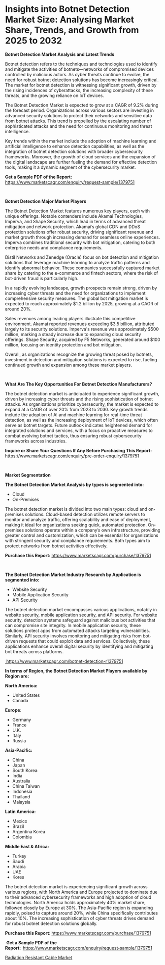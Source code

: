 <p><h1>Insights into Botnet Detection Market Size: Analysing Market Share, Trends, and Growth from 2025 to 2032</h1></p><p><strong>Botnet Detection Market Analysis and Latest Trends</strong></p>
<p><p>Botnet detection refers to the techniques and technologies used to identify and mitigate the activities of botnets—networks of compromised devices controlled by malicious actors. As cyber threats continue to evolve, the need for robust botnet detection solutions has become increasingly critical. The market for botnet detection is witnessing significant growth, driven by the rising incidences of cyberattacks, the increasing complexity of these threats, and the growing reliance on IoT devices.</p><p>The Botnet Detection Market is expected to grow at a CAGR of 9.2% during the forecast period. Organizations across various sectors are investing in advanced security solutions to protect their networks and sensitive data from botnet attacks. This trend is propelled by the escalating number of sophisticated attacks and the need for continuous monitoring and threat intelligence.</p><p>Key trends within the market include the adoption of machine learning and artificial intelligence to enhance detection capabilities, as well as the integration of botnet detection solutions with broader cybersecurity frameworks. Moreover, the growth of cloud services and the expansion of the digital landscape are further fueling the demand for effective detection tools, making it a dynamic segment of the cybersecurity market.</p></p>
<p><strong>Get a Sample PDF of the Report:&nbsp;</strong> <a href="https://www.marketscagr.com/enquiry/request-sample/1379751?utm_campaign=3222&utm_medium=2&utm_source=Github&utm_content=ia&utm_term=08042025&utm_id=botnet-detection">https://www.marketscagr.com/enquiry/request-sample/1379751</a></p>
<p>&nbsp;</p>
<p><strong>Botnet Detection Major Market Players</strong></p>
<p><p>The Botnet Detection Market features numerous key players, each with unique offerings. Notable contenders include Akamai Technologies, Imperva, and Shape Security, which lead in terms of advanced threat mitigation and network protection. Akamai’s global CDN and DDoS protection solutions offer robust security, driving significant revenue and market growth through increasing demand for seamless online experiences. Imperva combines traditional security with bot mitigation, catering to both enterprise needs and compliance requirements.</p><p>Distil Networks and Zenedge (Oracle) focus on bot detection and mitigation solutions that leverage machine learning to analyze traffic patterns and identify abnormal behavior. These companies successfully captured market share by catering to the e-commerce and fintech sectors, where the risk of bot-driven fraud is particularly high.</p><p>In a rapidly evolving landscape, growth prospects remain strong, driven by increasing cyber threats and the need for organizations to implement comprehensive security measures. The global bot mitigation market is expected to reach approximately $1.2 billion by 2025, growing at a CAGR of around 20%.</p><p>Sales revenues among leading players illustrate this competitive environment. Akamai reported revenues exceeding $3.5 billion, attributed largely to its security solutions. Imperva's revenue was approximately $500 million, marking a steady increase due to expanding cloud security offerings. Shape Security, acquired by F5 Networks, generated around $100 million, focusing on identity protection and bot mitigation.</p><p>Overall, as organizations recognize the growing threat posed by botnets, investment in detection and mitigation solutions is expected to rise, fueling continued growth and expansion among these market players.</p></p>
<p>&nbsp;</p>
<p><strong>What Are The Key Opportunities For Botnet Detection Manufacturers?</strong></p>
<p><p>The botnet detection market is anticipated to experience significant growth, driven by increasing cyber threats and the rising sophistication of botnet attacks. As organizations prioritize cybersecurity, the market is expected to expand at a CAGR of over 20% from 2023 to 2030. Key growth trends include the adoption of AI and machine learning for real-time threat detection, as well as the increasing deployment of IoT devices, which often serve as botnet targets. Future outlook indicates heightened demand for integrated solutions and services, with a focus on proactive measures to combat evolving botnet tactics, thus ensuring robust cybersecurity frameworks across industries.</p></p>
<p><strong>Inquire or Share Your Questions If Any Before Purchasing This Report:</strong> <a href="https://www.marketscagr.com/enquiry/pre-order-enquiry/1379751?utm_campaign=3222&utm_medium=2&utm_source=Github&utm_content=ia&utm_term=08042025&utm_id=botnet-detection">https://www.marketscagr.com/enquiry/pre-order-enquiry/1379751</a></p>
<p>&nbsp;</p>
<p><strong>Market Segmentation</strong></p>
<p><strong>The Botnet Detection Market Analysis by types is segmented into:</strong></p>
<p><ul><li>Cloud</li><li>On-Premises</li></ul></p>
<p><p>The botnet detection market is divided into two main types: cloud and on-premises solutions. Cloud-based detection utilizes remote servers to monitor and analyze traffic, offering scalability and ease of deployment, making it ideal for organizations seeking quick, automated protection. On-premises solutions operate within a company’s own infrastructure, providing greater control and customization, which can be essential for organizations with stringent security and compliance requirements. Both types aim to protect networks from botnet activities effectively.</p></p>
<p><strong>Purchase this Report:&nbsp;</strong><a href="https://www.marketscagr.com/purchase/1379751?utm_campaign=3222&utm_medium=2&utm_source=Github&utm_content=ia&utm_term=08042025&utm_id=botnet-detection">https://www.marketscagr.com/purchase/1379751</a></p>
<p>&nbsp;</p>
<p><strong>The Botnet Detection Market Industry Research by Application is segmented into:</strong></p>
<p><ul><li>Website Security</li><li>Mobile Application Security</li><li>API Security</li></ul></p>
<p><p>The botnet detection market encompasses various applications, notably in website security, mobile application security, and API security. For website security, detection systems safeguard against malicious bot activities that can compromise site integrity. In mobile application security, these solutions protect apps from automated attacks targeting vulnerabilities. Similarly, API security involves monitoring and mitigating risks from bot-driven requests that could exploit data and services. Collectively, these applications enhance overall digital security by identifying and mitigating bot threats across platforms.</p></p>
<p><a href="https://www.marketscagr.com/botnet-detection-r1379751?utm_campaign=3222&utm_medium=2&utm_source=Github&utm_content=ia&utm_term=08042025&utm_id=botnet-detection">&nbsp;https://www.marketscagr.com/botnet-detection-r1379751</a></p>
<p><strong>In terms of Region, the Botnet Detection Market Players available by Region are:</strong></p>
<p>
    <p> <strong> North America: </strong>
        <ul>
            <li>United States</li>
            <li>Canada</li>
        </ul>
        </p> 
    <p> <strong> Europe: </strong>
        <ul>
            <li>Germany</li>
            <li>France</li>
            <li>U.K.</li>
            <li>Italy</li>
            <li>Russia</li>
        </ul>
        </p> 
    <p> <strong> Asia-Pacific: </strong>
        <ul>
            <li>China</li>
            <li>Japan</li>
            <li>South Korea</li>
            <li>India</li>
            <li>Australia</li>
            <li>China Taiwan</li>
            <li>Indonesia</li>
            <li>Thailand</li>
            <li>Malaysia</li>
        </ul>
        </p> 
    <p> <strong> Latin America: </strong>
        <ul>
            <li>Mexico</li>
            <li>Brazil</li>
            <li>Argentina Korea</li>
            <li>Colombia</li>
        </ul>
        </p> 
    <p> <strong> Middle East & Africa: </strong>
        <ul>
            <li>Turkey</li>
            <li>Saudi</li>
            <li>Arabia</li>
            <li>UAE</li>
            <li>Korea</li>
        </ul>
    </p>
    </p>
<p><p>The botnet detection market is experiencing significant growth across various regions, with North America and Europe projected to dominate due to their advanced cybersecurity frameworks and high adoption of cloud technologies. North America holds approximately 40% market share, followed closely by Europe at 30%. The Asia-Pacific region is expanding rapidly, poised to capture around 20%, while China specifically contributes about 10%. The increasing sophistication of cyber threats drives demand for robust botnet detection solutions globally.</p></p>
<p><strong>Purchase this Report: </strong><a href="https://www.marketscagr.com/purchase/1379751?utm_campaign=3222&utm_medium=2&utm_source=Github&utm_content=ia&utm_term=08042025&utm_id=botnet-detection">https://www.marketscagr.com/purchase/1379751</a></p>
<p>&nbsp;<strong>Get a Sample PDF of the Report:&nbsp;&nbsp;</strong><a href="https://www.marketscagr.com/enquiry/request-sample/1379751?utm_campaign=3222&utm_medium=2&utm_source=Github&utm_content=ia&utm_term=08042025&utm_id=botnet-detection">https://www.marketscagr.com/enquiry/request-sample/1379751</a></p>
<p><strong></strong></p>
<p><p><a href="https://github.com/daphnyvashdi/Market-Research-Report-List-1/blob/main/radiation-resistant-cable-market.md?utm_campaign=3222&utm_medium=2&utm_source=Github&utm_content=ia&utm_term=08042025&utm_id=botnet-detection">Radiation Resistant Cable Market</a></p></p>